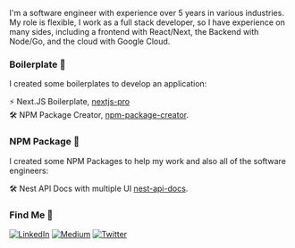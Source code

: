 I'm a software engineer with experience over 5 years in various industries. My role is flexible, I work as a full stack developer, so I have experience on many sides, including a frontend with React/Next, the Backend with Node/Go, and the cloud with Google Cloud.

### Boilerplate 🚀
I created some boilerplates to develop an application: <br />

⚡️ Next.JS Boilerplate, [nextjs-pro](https://github.com/didikmulyadi/nextjs-pro) <br />
🛠️ NPM Package Creator, [npm-package-creator](https://github.com/didikmulyadi/npm-package-creator).

### NPM Package 🚀 
I created some NPM Packages to help my work and also all of the software engineers: <br />

🛠️ Nest API Docs with multiple UI [nest-api-docs](https://github.com/didikmulyadi/nest-api-docs).


### Find Me 📖

[![LinkedIn](https://img.shields.io/badge/LinkedIn-%230077B5.svg?logo=linkedin&logoColor=white)](https://linkedin.com/in/https://www.linkedin.com/in/didikmulyadi/) [![Medium](https://img.shields.io/badge/Medium-12100E?logo=medium&logoColor=white)](https://medium.com/@https://didikmulyadi.medium.com/) [![Twitter](https://img.shields.io/badge/Twitter-%231DA1F2.svg?logo=Twitter&logoColor=white)](https://twitter.com/https://twitter.com/didikmulyadi_)

